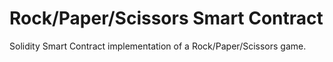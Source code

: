 # Rock/Paper/Scissors Smart Contract
Solidity Smart Contract implementation of a Rock/Paper/Scissors game.
